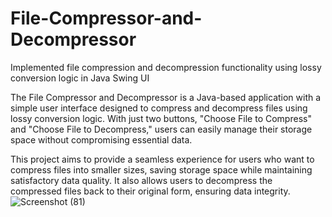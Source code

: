 # File-Compressor-and-Decompressor
Implemented file compression and decompression functionality using lossy conversion logic in Java Swing UI

The File Compressor and Decompressor is a Java-based application with a simple user interface designed to compress and decompress files using lossy conversion logic.
With just two buttons, "Choose File to Compress" and "Choose File to Decompress," users can easily manage their storage space without compromising essential data.

This project aims to provide a seamless experience for users who want to compress files into smaller sizes, saving storage space while maintaining satisfactory data quality.
It also allows users to decompress the compressed files back to their original form, ensuring data integrity.
![Screenshot (81)](https://github.com/BiteDragon/File-Compressor-and-Decompressor/assets/136362215/33dc5381-efd2-44e4-8fda-daad4b068294)
